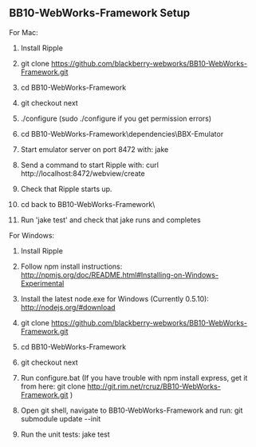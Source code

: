BB10-WebWorks-Framework Setup
---------------------------

For Mac:

1. Install Ripple

2. git clone https://github.com/blackberry-webworks/BB10-WebWorks-Framework.git

3. cd BB10-WebWorks-Framework

4. git checkout next

5. ./configure (sudo ./configure if you get permission errors)

6. cd BB10-WebWorks-Framework\dependencies\BBX-Emulator

7. Start emulator server on port 8472 with:
    jake 
8. Send a command to start Ripple with: 
    curl http://localhost:8472/webview/create
9. Check that Ripple starts up.

10. cd back to BB10-WebWorks-Framework\

11. Run 'jake test' and check that jake runs and completes


For Windows:

1. Install Ripple

2. Follow npm install instructions:
    http://npmjs.org/doc/README.html#Installing-on-Windows-Experimental

3. Install the latest node.exe for Windows (Currently 0.5.10):
    http://nodejs.org/#download    
    
4. git clone https://github.com/blackberry-webworks/BB10-WebWorks-Framework.git

5. cd BB10-WebWorks-Framework

6. git checkout next

7. Run configure.bat 
    (If you have trouble with npm install express, get it from here: 
        git clone http://git.rim.net/rcruz/BB10-WebWorks-Framework.git )

8. Open git shell, navigate to BB10-WebWorks-Framework and run:
    git submodule update --init

9. Run the unit tests:
    jake test